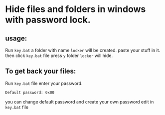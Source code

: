 # Hide files and folders in windows with password lock.

## usage:
Run `key.bat` a folder with name `locker` will be created.
paste your stuff in it. then click `key.bat` file press `y` folder `locker` will hide.

## To get back your files:
Run `key.bat` file enter your password.
```
Default password: 0x00
```
you can change default password and create your own password edit in `key.bat` file
